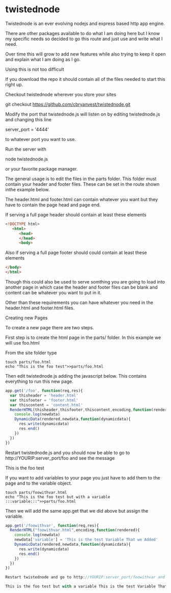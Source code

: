 # twistednode
Twistednode is an ever evolving nodejs and express based http app engine.

There are other packages available to do what I am doing here but I know
my specific needs so decided to go this route and just use and write what I need.

Over time this will grow to add new features while also trying to keep it open
and explain what I am doing as I go.

Using this is not too difficult

If you download the repo it should contain all of the files needed to start this right up.


Checkout twistednode wherever you store your sites

git checkout https://github.com/cbryanvest/twistednode.git

Modify the port that twistednode.js will listen on by editing twistednode.js and changing this line

server_port = '4444'

to whatever port you want to use.

Run the server with 

node twistednode.js 

or your favorite package manager.

The general usage is to edit the files in the parts folder. This folder must contain your header and footer files. These can be set in the route shown inthe example below.

The header.html and footer.html can contain whatever you want but they have to contain the page head and page end.


If serving a full page header should contain at least these elements
```html
<!DOCTYPE html>
   <html>
      <head>
      </head>
      <body>
```
        

Also if serving a full page footer should could contain at least these elements
```html
</body>
</html>
```
Though this could also be used to serve somthing you are going to load into another page in which case the header and footer files can be blank and content can be whatever you want to put in it.

Other than these requirements you can have whatever you need in the header.html and footer.html files.

Creating new Pages

To create a new page there are two steps. 

First step is to create the html page in the parts/ folder. In this example we will use foo.html

From the site folder type
```shell
touch parts/foo.html
echo "This is the foo test">>parts/foo.html
```

Then edit twistednode.js adding the javascript below. This contains everything to run this new page.

```javascript
app.get('/foo', function(req,res){
  var thisheader = 'header.html'
  var thisfooter = 'footer.html'
  var thiscontent = 'content.html'
  RenderHTML(thisheader,thisfooter,thiscontent,encoding,function(rendered){
    console.log(newdata)
    DynamicData(rendered,newdata,function(dynamicdata){
      res.write(dynamicdata)
      res.end()
    })
  })
})
```

Restart twistednode.js and you should now be able to go to http://YOURIP:server_port/foo and see the message

This is the foo test 

If you want to add variables to your page you just have to add them to the page and to the variable object.

```shell
touch parts/foowithvar.html
echo "This is the foo test but with a variable :::variable:::">>parts/foo.html
```

Then we will add the same app.get that we did above but assign the variable.


```javascript
app.get('/foowithvar', function(req,res){
  RenderHTML("foowithvar.html",encoding,function(rendered){
    console.log(newdata)
    newdata['variable'] = 'This is the test Variable That we Added'
    DynamicData(rendered,newdata,function(dynamicdata){
      res.write(dynamicdata)
      res.end()
    })
  })
})

Restart twistednode and go to http://YOURIP:server_port/foowithvar and you should see

This is the foo test but with a variable This is the test Variable That we Added
```
